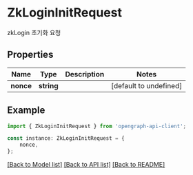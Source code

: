 # ZkLoginInitRequest

zkLogin 초기화 요청

## Properties

Name | Type | Description | Notes
------------ | ------------- | ------------- | -------------
**nonce** | **string** |  | [default to undefined]

## Example

```typescript
import { ZkLoginInitRequest } from 'opengraph-api-client';

const instance: ZkLoginInitRequest = {
    nonce,
};
```

[[Back to Model list]](../README.md#documentation-for-models) [[Back to API list]](../README.md#documentation-for-api-endpoints) [[Back to README]](../README.md)
